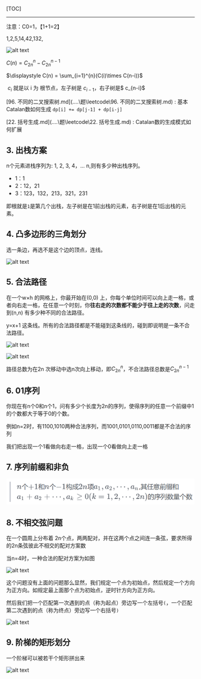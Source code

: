 [TOC]


---
注意：C0=1，【1+1=2】



1,2,5,14,42,132,

![alt text](https://cdn.jsdelivr.net/gh/sword4869/pic1@main/images/202406211815135.png)

$C(n) = C^n_{2n} - C^{n−1}_{2n}$​

$\displaystyle C(n) = \sum_{i=1}^{n}(C(i)\times C(n-i))$

​	$c_i$ 就是以 i 为 根节点，左子树是 $c_{i-1}$，右子树是$ c_{n-i}$



[96. 不同的二叉搜索树.md](..\..\题\leetcode\96. 不同的二叉搜索树.md) : 基本Catalan数如何生成 `dp[i] += dp[j-1] + dp[i-j]`

[22. 括号生成.md](..\..\题\leetcode\22. 括号生成.md) : Catalan数的生成模式如何扩展


## 3. 出栈方案
n个元素进栈序列为: 1, 2, 3, 4，... n,则有多少种出栈序列。

- 1：1
- 2：12，21
- 3：123，132，213，321，231

即根就是`1`是第几个出栈，左子树是在1前出栈的元素，右子树是在1后出栈的元素。

## 4. 凸多边形的三角划分

选一条边，再选不是这个边的顶点，连线。

![alt text](https://cdn.jsdelivr.net/gh/sword4869/pic1@main/images/202406211816985.png)

## 5. 合法路径

在一个w×h 的网格上，你最开始在(0,0) 上，你每个单位时间可以向上走一格，或者向右走一格，在任意一个时刻，你**往右走的次数都不能少于往上走的次数**，问走到(n,n) 有多少种不同的合法路径。

y=x+1 这条线。所有的合法路径都是不能碰到这条线的，碰到即说明是一条不合法路径。

![alt text](https://cdn.jsdelivr.net/gh/sword4869/pic1@main/images/202406211816541.png)

![alt text](https://cdn.jsdelivr.net/gh/sword4869/pic1@main/images/202406211816003.png)

路径总数为在2n 次移动中选n次向上移动，即$C^n_{2n}$，不合法路径总数是$C^{n−1}_{2n}$

## 6. 01序列

你现在有n个0和n个1，问有多少个长度为2n的序列，使得序列的任意一个前缀中1的个数都大于等于0的个数。

例如n=2时，有1100,1010两种合法序列，而1001,0101,0110,0011都是不合法的序列

我们把出现一个1看做向右走一格，出现一个0看做向上走一格

## 7. 序列前缀和非负

![alt text](../../../images/image-65.png)

## 8. 不相交弦问题
在一个圆周上分布着 2n个点，两两配对，并在这两个点之间连一条弦，要求所得的2n条弦彼此不相交的配对方案数  

当n=4时，一种合法的配对方案为如图

![alt text](https://cdn.jsdelivr.net/gh/sword4869/pic1@main/images/202406211816146.png)

这个问题没有上面的问题那么显然，我们规定一个点为初始点，然后规定一个方向为正方向。如规定最上面那个点为初始点，逆时针方向为正方向。

然后我们把一个匹配第一次遇到的点（称为起点）旁边写一个左括号`(`，一个匹配第二次遇到的点（称为终点）旁边写一个右括号`)` 

![alt text](https://cdn.jsdelivr.net/gh/sword4869/pic1@main/images/202406211816826.png)

## 9. 阶梯的矩形划分
一个阶梯可以被若干个矩形拼出来

![alt text](https://cdn.jsdelivr.net/gh/sword4869/pic1@main/images/202406211816374.png)